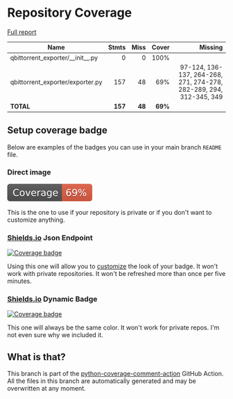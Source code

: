 # Repository Coverage

[Full report](https://htmlpreview.github.io/?https://github.com/MrE12345/prometheus-qbittorrent-mre/blob/python-coverage-comment-action-data/htmlcov/index.html)

| Name                                  |    Stmts |     Miss |   Cover |   Missing |
|-------------------------------------- | -------: | -------: | ------: | --------: |
| qbittorrent\_exporter/\_\_init\_\_.py |        0 |        0 |    100% |           |
| qbittorrent\_exporter/exporter.py     |      157 |       48 |     69% |97-124, 136-137, 264-268, 271, 274-278, 282-289, 294, 312-345, 349 |
|                             **TOTAL** |  **157** |   **48** | **69%** |           |


## Setup coverage badge

Below are examples of the badges you can use in your main branch `README` file.

### Direct image

[![Coverage badge](https://raw.githubusercontent.com/MrE12345/prometheus-qbittorrent-mre/python-coverage-comment-action-data/badge.svg)](https://htmlpreview.github.io/?https://github.com/MrE12345/prometheus-qbittorrent-mre/blob/python-coverage-comment-action-data/htmlcov/index.html)

This is the one to use if your repository is private or if you don't want to customize anything.

### [Shields.io](https://shields.io) Json Endpoint

[![Coverage badge](https://img.shields.io/endpoint?url=https://raw.githubusercontent.com/MrE12345/prometheus-qbittorrent-mre/python-coverage-comment-action-data/endpoint.json)](https://htmlpreview.github.io/?https://github.com/MrE12345/prometheus-qbittorrent-mre/blob/python-coverage-comment-action-data/htmlcov/index.html)

Using this one will allow you to [customize](https://shields.io/endpoint) the look of your badge.
It won't work with private repositories. It won't be refreshed more than once per five minutes.

### [Shields.io](https://shields.io) Dynamic Badge

[![Coverage badge](https://img.shields.io/badge/dynamic/json?color=brightgreen&label=coverage&query=%24.message&url=https%3A%2F%2Fraw.githubusercontent.com%2FMrE12345%2Fprometheus-qbittorrent-mre%2Fpython-coverage-comment-action-data%2Fendpoint.json)](https://htmlpreview.github.io/?https://github.com/MrE12345/prometheus-qbittorrent-mre/blob/python-coverage-comment-action-data/htmlcov/index.html)

This one will always be the same color. It won't work for private repos. I'm not even sure why we included it.

## What is that?

This branch is part of the
[python-coverage-comment-action](https://github.com/marketplace/actions/python-coverage-comment)
GitHub Action. All the files in this branch are automatically generated and may be
overwritten at any moment.